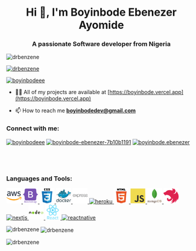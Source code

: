 <h1 align="center">Hi 👋, I'm Boyinbode Ebenezer Ayomide</h1>
<h3 align="center">A passionate Software developer from Nigeria</h3>

<p align="left"> <img src="https://komarev.com/ghpvc/?username=drbenzene&label=Profile%20views&color=0e75b6&style=flat" alt="drbenzene" /> </p>

<p align="left"> <a href="https://github.com/ryo-ma/github-profile-trophy"><img src="https://github-profile-trophy.vercel.app/?username=drbenzene" alt="drbenzene" /></a> </p>

<p align="left"> <a href="https://twitter.com/boyinbodeee" target="blank"><img src="https://img.shields.io/twitter/follow/boyinbodeee?logo=twitter&style=for-the-badge" alt="boyinbodeee" /></a> </p>

- 👨‍💻 All of my projects are available at [https://boyinbode.vercel.app](https://boyinbode.vercel.app)

- 📫 How to reach me **boyinbodedev@gmail.com**

<h3 align="left">Connect with me:</h3>
<p align="left">
<a href="https://twitter.com/boyinbodeee" target="blank"><img align="center" src="https://raw.githubusercontent.com/rahuldkjain/github-profile-readme-generator/master/src/images/icons/Social/twitter.svg" alt="boyinbodeee" height="30" width="40" /></a>
<a href="https://linkedin.com/in/boyinbode-ebenezer-7b10b1191" target="blank"><img align="center" src="https://raw.githubusercontent.com/rahuldkjain/github-profile-readme-generator/master/src/images/icons/Social/linked-in-alt.svg" alt="boyinbode-ebenezer-7b10b1191" height="30" width="40" /></a>
<a href="https://fb.com/boyinbode.ebenezer" target="blank"><img align="center" src="https://raw.githubusercontent.com/rahuldkjain/github-profile-readme-generator/master/src/images/icons/Social/facebook.svg" alt="boyinbode.ebenezer" height="30" width="40" /></a>
</p>

## <br>


<h3 align="left">Languages and Tools:</h3>
<p align="left"> <a href="https://aws.amazon.com" target="_blank" rel="noreferrer"> <img src="https://raw.githubusercontent.com/devicons/devicon/master/icons/amazonwebservices/amazonwebservices-original-wordmark.svg" alt="aws" width="40" height="40"/> </a> <a href="https://getbootstrap.com" target="_blank" rel="noreferrer"> <img src="https://raw.githubusercontent.com/devicons/devicon/master/icons/bootstrap/bootstrap-plain-wordmark.svg" alt="bootstrap" width="40" height="40"/> </a> <a href="https://www.w3schools.com/css/" target="_blank" rel="noreferrer"> <img src="https://raw.githubusercontent.com/devicons/devicon/master/icons/css3/css3-original-wordmark.svg" alt="css3" width="40" height="40"/> </a> <a href="https://www.docker.com/" target="_blank" rel="noreferrer"> <img src="https://raw.githubusercontent.com/devicons/devicon/master/icons/docker/docker-original-wordmark.svg" alt="docker" width="40" height="40"/> </a> <a href="https://expressjs.com" target="_blank" rel="noreferrer"> <img src="https://raw.githubusercontent.com/devicons/devicon/master/icons/express/express-original-wordmark.svg" alt="express" width="40" height="40"/> </a> <a href="https://heroku.com" target="_blank" rel="noreferrer"> <img src="https://www.vectorlogo.zone/logos/heroku/heroku-icon.svg" alt="heroku" width="40" height="40"/> </a> <a href="https://www.w3.org/html/" target="_blank" rel="noreferrer"> <img src="https://raw.githubusercontent.com/devicons/devicon/master/icons/html5/html5-original-wordmark.svg" alt="html5" width="40" height="40"/> </a> <a href="https://developer.mozilla.org/en-US/docs/Web/JavaScript" target="_blank" rel="noreferrer"> <img src="https://raw.githubusercontent.com/devicons/devicon/master/icons/javascript/javascript-original.svg" alt="javascript" width="40" height="40"/> </a> <a href="https://www.mongodb.com/" target="_blank" rel="noreferrer"> <img src="https://raw.githubusercontent.com/devicons/devicon/master/icons/mongodb/mongodb-original-wordmark.svg" alt="mongodb" width="40" height="40"/> </a> <a href="https://nestjs.com/" target="_blank" rel="noreferrer"> <img src="https://raw.githubusercontent.com/devicons/devicon/master/icons/nestjs/nestjs-plain.svg" alt="nestjs" width="40" height="40"/> </a> <a href="https://nextjs.org/" target="_blank" rel="noreferrer"> <img src="https://cdn.worldvectorlogo.com/logos/nextjs-2.svg" alt="nextjs" width="40" height="40"/> </a> <a href="https://nodejs.org" target="_blank" rel="noreferrer"> <img src="https://raw.githubusercontent.com/devicons/devicon/master/icons/nodejs/nodejs-original-wordmark.svg" alt="nodejs" width="40" height="40"/> </a> <a href="https://reactjs.org/" target="_blank" rel="noreferrer"> <img src="https://raw.githubusercontent.com/devicons/devicon/master/icons/react/react-original-wordmark.svg" alt="react" width="40" height="40"/> </a> <a href="https://reactnative.dev/" target="_blank" rel="noreferrer"> <img src="https://reactnative.dev/img/header_logo.svg" alt="reactnative" width="40" height="40"/> </a> </p>

<p><img align="left" src="https://github-readme-stats.vercel.app/api/top-langs?username=drbenzene&show_icons=true&locale=en&layout=compact" alt="drbenzene" /></p>

<p>&nbsp;<img align="center" src="https://github-readme-stats.vercel.app/api?username=drbenzene&show_icons=true&locale=en" alt="drbenzene" /></p>

<p><img align="center" src="https://github-readme-streak-stats.herokuapp.com/?user=drbenzene&" alt="drbenzene" /></p>
